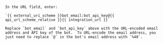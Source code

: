     In the URL field, enter:

    `{{ external_uri_scheme }}bot_email:bot_api_key@{{ api_url_scheme_relative }}{{ integration_url }}`

    Replace `bot_email` and `bot_api_key` above with the URL-encoded email
    address and API key of the bot.  To URL-encode the email address, you
    just need to replace `@` in the bot's email address with `%40`.
